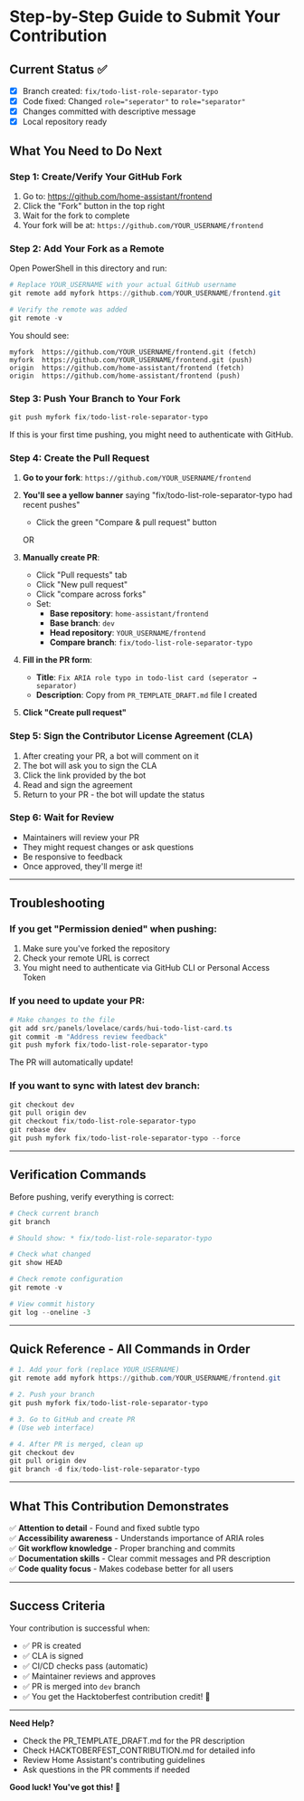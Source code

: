 # Step-by-Step Guide to Submit Your Contribution

## Current Status ✅

- [x] Branch created: `fix/todo-list-role-separator-typo`
- [x] Code fixed: Changed `role="seperator"` to `role="separator"`
- [x] Changes committed with descriptive message
- [x] Local repository ready

## What You Need to Do Next

### Step 1: Create/Verify Your GitHub Fork

1. Go to: https://github.com/home-assistant/frontend
2. Click the "Fork" button in the top right
3. Wait for the fork to complete
4. Your fork will be at: `https://github.com/YOUR_USERNAME/frontend`

### Step 2: Add Your Fork as a Remote

Open PowerShell in this directory and run:

```powershell
# Replace YOUR_USERNAME with your actual GitHub username
git remote add myfork https://github.com/YOUR_USERNAME/frontend.git

# Verify the remote was added
git remote -v
```

You should see:

```
myfork  https://github.com/YOUR_USERNAME/frontend.git (fetch)
myfork  https://github.com/YOUR_USERNAME/frontend.git (push)
origin  https://github.com/home-assistant/frontend (fetch)
origin  https://github.com/home-assistant/frontend (push)
```

### Step 3: Push Your Branch to Your Fork

```powershell
git push myfork fix/todo-list-role-separator-typo
```

If this is your first time pushing, you might need to authenticate with GitHub.

### Step 4: Create the Pull Request

1. **Go to your fork**: `https://github.com/YOUR_USERNAME/frontend`

2. **You'll see a yellow banner** saying "fix/todo-list-role-separator-typo had recent pushes"
   - Click the green "Compare & pull request" button

   OR

3. **Manually create PR**:
   - Click "Pull requests" tab
   - Click "New pull request"
   - Click "compare across forks"
   - Set:
     - **Base repository**: `home-assistant/frontend`
     - **Base branch**: `dev`
     - **Head repository**: `YOUR_USERNAME/frontend`
     - **Compare branch**: `fix/todo-list-role-separator-typo`

4. **Fill in the PR form**:
   - **Title**: `Fix ARIA role typo in todo-list card (seperator → separator)`
   - **Description**: Copy from `PR_TEMPLATE_DRAFT.md` file I created
5. **Click "Create pull request"**

### Step 5: Sign the Contributor License Agreement (CLA)

1. After creating your PR, a bot will comment on it
2. The bot will ask you to sign the CLA
3. Click the link provided by the bot
4. Read and sign the agreement
5. Return to your PR - the bot will update the status

### Step 6: Wait for Review

- Maintainers will review your PR
- They might request changes or ask questions
- Be responsive to feedback
- Once approved, they'll merge it!

---

## Troubleshooting

### If you get "Permission denied" when pushing:

1. Make sure you've forked the repository
2. Check your remote URL is correct
3. You might need to authenticate via GitHub CLI or Personal Access Token

### If you need to update your PR:

```powershell
# Make changes to the file
git add src/panels/lovelace/cards/hui-todo-list-card.ts
git commit -m "Address review feedback"
git push myfork fix/todo-list-role-separator-typo
```

The PR will automatically update!

### If you want to sync with latest dev branch:

```powershell
git checkout dev
git pull origin dev
git checkout fix/todo-list-role-separator-typo
git rebase dev
git push myfork fix/todo-list-role-separator-typo --force
```

---

## Verification Commands

Before pushing, verify everything is correct:

```powershell
# Check current branch
git branch

# Should show: * fix/todo-list-role-separator-typo

# Check what changed
git show HEAD

# Check remote configuration
git remote -v

# View commit history
git log --oneline -3
```

---

## Quick Reference - All Commands in Order

```powershell
# 1. Add your fork (replace YOUR_USERNAME)
git remote add myfork https://github.com/YOUR_USERNAME/frontend.git

# 2. Push your branch
git push myfork fix/todo-list-role-separator-typo

# 3. Go to GitHub and create PR
# (Use web interface)

# 4. After PR is merged, clean up
git checkout dev
git pull origin dev
git branch -d fix/todo-list-role-separator-typo
```

---

## What This Contribution Demonstrates

✅ **Attention to detail** - Found and fixed subtle typo  
✅ **Accessibility awareness** - Understands importance of ARIA roles  
✅ **Git workflow knowledge** - Proper branching and commits  
✅ **Documentation skills** - Clear commit messages and PR description  
✅ **Code quality focus** - Makes codebase better for all users

---

## Success Criteria

Your contribution is successful when:

- ✅ PR is created
- ✅ CLA is signed
- ✅ CI/CD checks pass (automatic)
- ✅ Maintainer reviews and approves
- ✅ PR is merged into `dev` branch
- ✅ You get the Hacktoberfest contribution credit! 🎉

---

**Need Help?**

- Check the PR_TEMPLATE_DRAFT.md for the PR description
- Check HACKTOBERFEST_CONTRIBUTION.md for detailed info
- Review Home Assistant's contributing guidelines
- Ask questions in the PR comments if needed

**Good luck! You've got this! 🚀**
